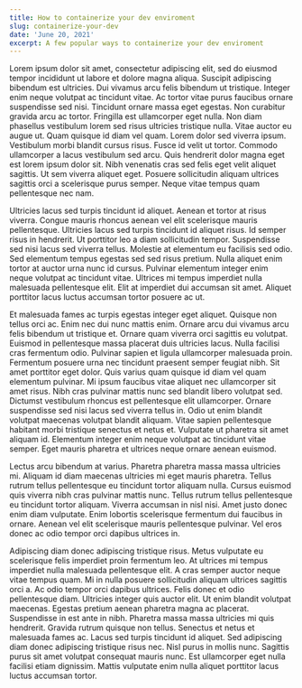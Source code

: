```yaml
---
title: How to containerize your dev enviroment
slug: containerize-your-dev
date: 'June 20, 2021'
excerpt: A few popular ways to containerize your dev enviroment
---
```

Lorem ipsum dolor sit amet, consectetur adipiscing elit, sed do eiusmod tempor incididunt ut labore et dolore magna aliqua. Suscipit adipiscing bibendum est ultricies. Dui vivamus arcu felis bibendum ut tristique. Integer enim neque volutpat ac tincidunt vitae. Ac tortor vitae purus faucibus ornare suspendisse sed nisi. Tincidunt ornare massa eget egestas. Non curabitur gravida arcu ac tortor. Fringilla est ullamcorper eget nulla. Non diam phasellus vestibulum lorem sed risus ultricies tristique nulla. Vitae auctor eu augue ut. Quam quisque id diam vel quam. Lorem dolor sed viverra ipsum. Vestibulum morbi blandit cursus risus. Fusce id velit ut tortor. Commodo ullamcorper a lacus vestibulum sed arcu. Quis hendrerit dolor magna eget est lorem ipsum dolor sit. Nibh venenatis cras sed felis eget velit aliquet sagittis. Ut sem viverra aliquet eget. Posuere sollicitudin aliquam ultrices sagittis orci a scelerisque purus semper. Neque vitae tempus quam pellentesque nec nam.

Ultricies lacus sed turpis tincidunt id aliquet. Aenean et tortor at risus viverra. Congue mauris rhoncus aenean vel elit scelerisque mauris pellentesque. Ultricies lacus sed turpis tincidunt id aliquet risus. Id semper risus in hendrerit. Ut porttitor leo a diam sollicitudin tempor. Suspendisse sed nisi lacus sed viverra tellus. Molestie at elementum eu facilisis sed odio. Sed elementum tempus egestas sed sed risus pretium. Nulla aliquet enim tortor at auctor urna nunc id cursus. Pulvinar elementum integer enim neque volutpat ac tincidunt vitae. Ultrices mi tempus imperdiet nulla malesuada pellentesque elit. Elit at imperdiet dui accumsan sit amet. Aliquet porttitor lacus luctus accumsan tortor posuere ac ut.

Et malesuada fames ac turpis egestas integer eget aliquet. Quisque non tellus orci ac. Enim nec dui nunc mattis enim. Ornare arcu dui vivamus arcu felis bibendum ut tristique et. Ornare quam viverra orci sagittis eu volutpat. Euismod in pellentesque massa placerat duis ultricies lacus. Nulla facilisi cras fermentum odio. Pulvinar sapien et ligula ullamcorper malesuada proin. Fermentum posuere urna nec tincidunt praesent semper feugiat nibh. Sit amet porttitor eget dolor. Quis varius quam quisque id diam vel quam elementum pulvinar. Mi ipsum faucibus vitae aliquet nec ullamcorper sit amet risus. Nibh cras pulvinar mattis nunc sed blandit libero volutpat sed. Dictumst vestibulum rhoncus est pellentesque elit ullamcorper. Ornare suspendisse sed nisi lacus sed viverra tellus in. Odio ut enim blandit volutpat maecenas volutpat blandit aliquam. Vitae sapien pellentesque habitant morbi tristique senectus et netus et. Vulputate ut pharetra sit amet aliquam id. Elementum integer enim neque volutpat ac tincidunt vitae semper. Eget mauris pharetra et ultrices neque ornare aenean euismod.

Lectus arcu bibendum at varius. Pharetra pharetra massa massa ultricies mi. Aliquam id diam maecenas ultricies mi eget mauris pharetra. Tellus rutrum tellus pellentesque eu tincidunt tortor aliquam nulla. Cursus euismod quis viverra nibh cras pulvinar mattis nunc. Tellus rutrum tellus pellentesque eu tincidunt tortor aliquam. Viverra accumsan in nisl nisi. Amet justo donec enim diam vulputate. Enim lobortis scelerisque fermentum dui faucibus in ornare. Aenean vel elit scelerisque mauris pellentesque pulvinar. Vel eros donec ac odio tempor orci dapibus ultrices in.

Adipiscing diam donec adipiscing tristique risus. Metus vulputate eu scelerisque felis imperdiet proin fermentum leo. At ultrices mi tempus imperdiet nulla malesuada pellentesque elit. A cras semper auctor neque vitae tempus quam. Mi in nulla posuere sollicitudin aliquam ultrices sagittis orci a. Ac odio tempor orci dapibus ultrices. Felis donec et odio pellentesque diam. Ultricies integer quis auctor elit. Ut enim blandit volutpat maecenas. Egestas pretium aenean pharetra magna ac placerat. Suspendisse in est ante in nibh. Pharetra massa massa ultricies mi quis hendrerit. Gravida rutrum quisque non tellus. Senectus et netus et malesuada fames ac. Lacus sed turpis tincidunt id aliquet. Sed adipiscing diam donec adipiscing tristique risus nec. Nisl purus in mollis nunc. Sagittis purus sit amet volutpat consequat mauris nunc. Est ullamcorper eget nulla facilisi etiam dignissim. Mattis vulputate enim nulla aliquet porttitor lacus luctus accumsan tortor.